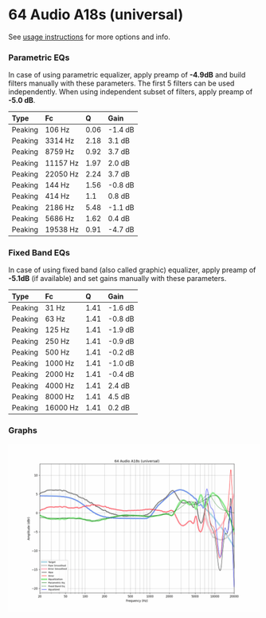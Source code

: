 # 64 Audio A18s (universal)
See [usage instructions](https://github.com/jaakkopasanen/AutoEq#usage) for more options and info.

### Parametric EQs
In case of using parametric equalizer, apply preamp of **-4.9dB** and build filters manually
with these parameters. The first 5 filters can be used independently.
When using independent subset of filters, apply preamp of **-5.0 dB**.

| Type    | Fc       |    Q | Gain    |
|:--------|:---------|:-----|:--------|
| Peaking | 106 Hz   | 0.06 | -1.4 dB |
| Peaking | 3314 Hz  | 2.18 | 3.1 dB  |
| Peaking | 8759 Hz  | 0.92 | 3.7 dB  |
| Peaking | 11157 Hz | 1.97 | 2.0 dB  |
| Peaking | 22050 Hz | 2.24 | 3.7 dB  |
| Peaking | 144 Hz   | 1.56 | -0.8 dB |
| Peaking | 414 Hz   | 1.1  | 0.8 dB  |
| Peaking | 2186 Hz  | 5.48 | -1.1 dB |
| Peaking | 5686 Hz  | 1.62 | 0.4 dB  |
| Peaking | 19538 Hz | 0.91 | -4.7 dB |

### Fixed Band EQs
In case of using fixed band (also called graphic) equalizer, apply preamp of **-5.1dB**
(if available) and set gains manually with these parameters.

| Type    | Fc       |    Q | Gain    |
|:--------|:---------|:-----|:--------|
| Peaking | 31 Hz    | 1.41 | -1.6 dB |
| Peaking | 63 Hz    | 1.41 | -0.8 dB |
| Peaking | 125 Hz   | 1.41 | -1.9 dB |
| Peaking | 250 Hz   | 1.41 | -0.9 dB |
| Peaking | 500 Hz   | 1.41 | -0.2 dB |
| Peaking | 1000 Hz  | 1.41 | -1.0 dB |
| Peaking | 2000 Hz  | 1.41 | -0.4 dB |
| Peaking | 4000 Hz  | 1.41 | 2.4 dB  |
| Peaking | 8000 Hz  | 1.41 | 4.5 dB  |
| Peaking | 16000 Hz | 1.41 | 0.2 dB  |

### Graphs
![](./64%20Audio%20A18s%20(universal).png)